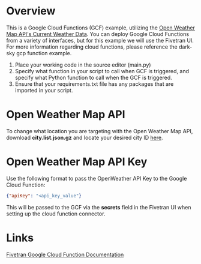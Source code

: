 # Overview
This is a Google Cloud Functions (GCF) example, utilizing the [Open Weather Map API's Current Weather Data](https://openweathermap.org/current). You can deploy Google Cloud Functions from a variety of interfaces, but for this example we will use the Fivetran UI. For more information regarding cloud functions, please reference the dark-sky gcp function example.

1. Place your working code in the source editor (main.py)
2. Specify what function in your script to call when GCF is triggered, and specify what Python function to call when the GCF is triggered.
3. Ensure that your requirements.txt file has any packages that are imported in your script.

# Open Weather Map API
To change what location you are targeting with the Open Weather Map API, download **city.list.json.gz** and locate your desired city ID [here](http://bulk.openweathermap.org/sample/).

# Open Weather Map API Key
Use the following format to pass the OpenWeather API Key to the Google Cloud Function:

``` json
{"apiKey": "<api_key_value"}
```

This will be passed to the GCF via the **secrets** field in the Fivetran UI when setting up the cloud function connector.

# Links
[Fivetran Google Cloud Function Documentation](https://fivetran.com/docs/functions/google-cloud-functions)
